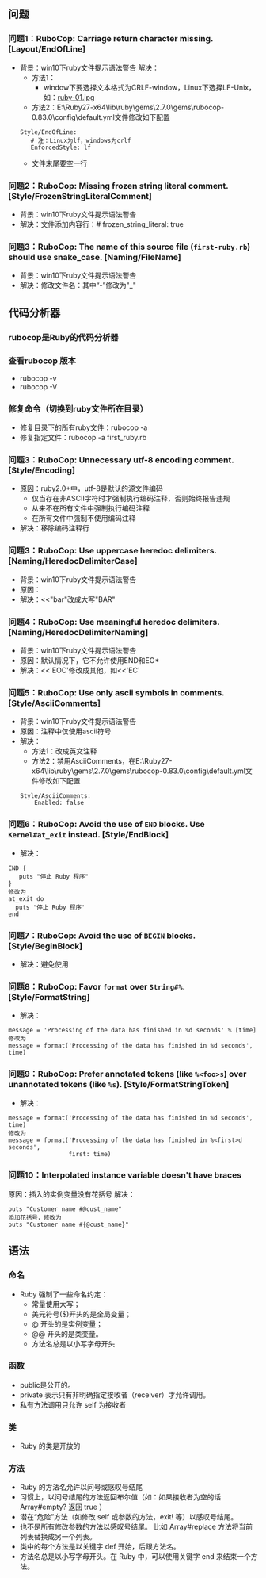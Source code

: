 ## 问题

### 问题1：RuboCop: Carriage return character missing. [Layout/EndOfLine]
* 背景：win10下ruby文件提示语法警告
解决：
    * 方法1：
        * window下要选择文本格式为CRLF-window，Linux下选择LF-Unix，如：[ruby-01.jpg](ruby-01.jpg)
    * 方法2：E:\Ruby27-x64\lib\ruby\gems\2.7.0\gems\rubocop-0.83.0\config\default.yml文件修改如下配置
    ```
    Style/EndOfLine:
       # 注：Linux为lf，windows为crlf
       EnforcedStyle: lf
    ```
  * 文件末尾要空一行
### 问题2：RuboCop: Missing frozen string literal comment. [Style/FrozenStringLiteralComment]
* 背景：win10下ruby文件提示语法警告
* 解决：文件添加内容行：# frozen_string_literal: true

### 问题3：RuboCop: The name of this source file (`first-ruby.rb`) should use snake_case. [Naming/FileName]
* 背景：win10下ruby文件提示语法警告
* 解决：修改文件名：其中“-”修改为"_"

## 代码分析器

### rubocop是Ruby的代码分析器

### 查看rubocop 版本
* rubocop -v
* rubocop -V

### 修复命令（切换到ruby文件所在目录）
* 修复目录下的所有ruby文件：rubocop -a
* 修复指定文件：rubocop -a first_ruby.rb

### 问题3：RuboCop: Unnecessary utf-8 encoding comment. [Style/Encoding]
* 原因：ruby2.0+中，utf-8是默认的源文件编码
    * 仅当存在非ASCII字符时才强制执行编码注释，否则始终报告违规
    * 从来不在所有文件中强制执行编码注释
    * 在所有文件中强制不使用编码注释
* 解决：移除编码注释行

### 问题3：RuboCop: Use uppercase heredoc delimiters. [Naming/HeredocDelimiterCase]
* 背景：win10下ruby文件提示语法警告
* 原因：
* 解决：<<"bar"改成大写"BAR"

### 问题4：RuboCop: Use meaningful heredoc delimiters. [Naming/HeredocDelimiterNaming]
* 背景：win10下ruby文件提示语法警告
* 原因：默认情况下，它不允许使用END和EO*
* 解决：<<'EOC'修改成其他，如<<'EC'

### 问题5：RuboCop: Use only ascii symbols in comments. [Style/AsciiComments]
* 背景：win10下ruby文件提示语法警告
* 原因：注释中仅使用ascii符号
* 解决：
    * 方法1：改成英文注释
    * 方法2：禁用AsciiComments，在E:\Ruby27-x64\lib\ruby\gems\2.7.0\gems\rubocop-0.83.0\config\default.yml文件修改如下配置
    ```
    Style/AsciiComments:
        Enabled: false
    ```
### 问题6：RuboCop: Avoid the use of `END` blocks. Use `Kernel#at_exit` instead. [Style/EndBlock]    
* 解决：
```
END {
   puts "停止 Ruby 程序"
}
修改为
at_exit do
  puts '停止 Ruby 程序'
end
```

### 问题7：RuboCop: Avoid the use of `BEGIN` blocks. [Style/BeginBlock] 
* 解决：避免使用

### 问题8：RuboCop: Favor `format` over `String#%`. [Style/FormatString]
* 解决：
```
message = 'Processing of the data has finished in %d seconds' % [time]
修改为
message = format('Processing of the data has finished in %d seconds', time)
```

### 问题9：RuboCop: Prefer annotated tokens (like `%<foo>s`) over unannotated tokens (like `%s`). [Style/FormatStringToken]
* 解决：
```
message = format('Processing of the data has finished in %d seconds', time)
修改为
message = format('Processing of the data has finished in %<first>d seconds',
                 first: time)
```

### 问题10：Interpolated instance variable doesn't have braces
原因：插入的实例变量没有花括号
解决：
```
puts "Customer name #@cust_name"
添加花括号，修改为
puts "Customer name #{@cust_name}"
```

## 语法
### 命名
* Ruby 强制了一些命名约定：
    * 常量使用大写；
    * 美元符号($)开头的是全局变量； 
    * @ 开头的是实例变量； 
    * @@ 开头的是类变量。 
    * 方法名总是以小写字母开头

### 函数
* public是公开的。
* private 表示只有非明确指定接收者（receiver）才允许调用。
* 私有方法调用只允许 self 为接收者

### 类
* Ruby 的类是开放的

### 方法
* Ruby 的方法名允许以问号或感叹号结尾
* 习惯上，以问号结尾的方法返回布尔值（如：如果接收者为空的话 Array#empty? 返回 true ）
* 潜在“危险”方法（如修改 self 或参数的方法，exit! 等）以感叹号结尾。
* 也不是所有修改参数的方法以感叹号结尾。 比如 Array#replace 方法将当前列表替换成另一个列表。
* 类中的每个方法是以关键字 def 开始，后跟方法名。
* 方法名总是以小写字母开头。在 Ruby 中，可以使用关键字 end 来结束一个方法。





















